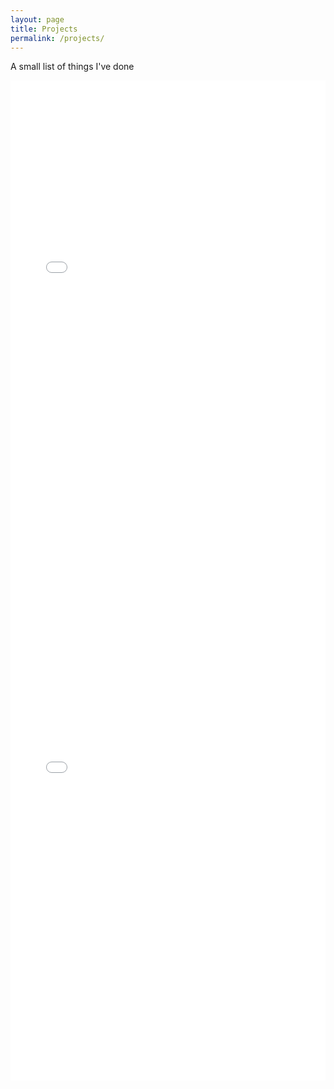 ```yaml
---
layout: page
title: Projects
permalink: /projects/
---
```



A small list of things I've done

<iframe src="../assets/img/Bokeh/UK-CH_corona.html"
    sandbox="allow-same-origin allow-scripts"
    width="100%"
    height="800"
    scrolling="no"
    float="centre"
    seamless="seamless"
    frameborder="0">
</iframe>

<iframe src="../assets/img/Bokeh/corona-comparisons.html"
    sandbox="allow-same-origin allow-scripts"
    width="100%"
    height="800"
    scrolling="no"
    float="centre"
    seamless="seamless"
    frameborder="0">
</iframe>